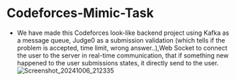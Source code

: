 # Codeforces-Mimic-Task 

* We have made this Codeforces look-like backend project using Kafka as a message queue, Judge0 as a submission validation (which tells if the problem is accepted, time limit, wrong answer..),Web Socket to connect the user to the server in real-time communication, that if something new happened to the user submissions states, it directly send to the user.
![Screenshot_20241006_212335](https://github.com/user-attachments/assets/bbec0a22-6dff-45db-9773-f9303d1ecf03)
